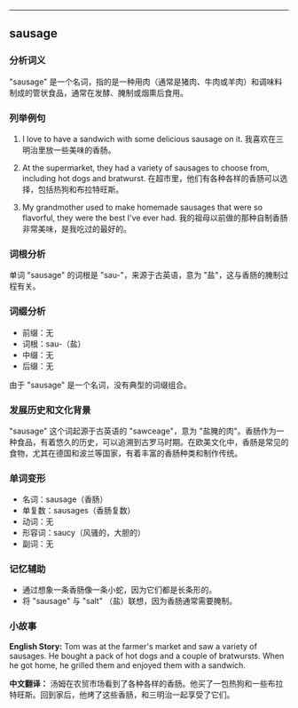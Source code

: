 
---------------
## sausage
### 分析词义
"sausage" 是一个名词，指的是一种用肉（通常是猪肉、牛肉或羊肉）和调味料制成的管状食品，通常在发酵、腌制或烟熏后食用。

### 列举例句
1. I love to have a sandwich with some delicious sausage on it.
   我喜欢在三明治里放一些美味的香肠。

2. At the supermarket, they had a variety of sausages to choose from, including hot dogs and bratwurst.
   在超市里，他们有各种各样的香肠可以选择，包括热狗和布拉特旺斯。

3. My grandmother used to make homemade sausages that were so flavorful, they were the best I've ever had.
   我的祖母以前做的那种自制香肠非常美味，是我吃过的最好的。

### 词根分析
单词 "sausage" 的词根是 "sau-"，来源于古英语，意为 "盐"，这与香肠的腌制过程有关。

### 词缀分析
- 前缀：无
- 词根：sau-（盐）
- 中缀：无
- 后缀：无

由于 "sausage" 是一个名词，没有典型的词缀组合。

### 发展历史和文化背景
"sausage" 这个词起源于古英语的 "sawceage"，意为 "盐腌的肉"。香肠作为一种食品，有着悠久的历史，可以追溯到古罗马时期。在欧美文化中，香肠是常见的食物，尤其在德国和波兰等国家，有着丰富的香肠种类和制作传统。

### 单词变形
- 名词：sausage（香肠）
- 单复数：sausages（香肠复数）
- 动词：无
- 形容词：saucy（风骚的，大胆的）
- 副词：无

### 记忆辅助
- 通过想象一条香肠像一条小蛇，因为它们都是长条形的。
- 将 "sausage" 与 "salt" （盐）联想，因为香肠通常需要腌制。

### 小故事
**English Story:**
Tom was at the farmer's market and saw a variety of sausages. He bought a pack of hot dogs and a couple of bratwursts. When he got home, he grilled them and enjoyed them with a sandwich.

**中文翻译：**
汤姆在农贸市场看到了各种各样的香肠。他买了一包热狗和一些布拉特旺斯。回到家后，他烤了这些香肠，和三明治一起享受了它们。

